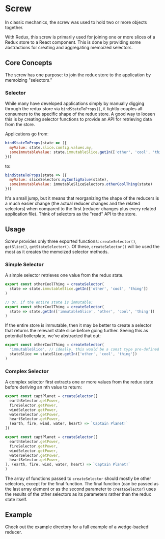 # Screw

In classic mechanics, the screw was used to hold two or more objects together.

With Redux, this screw is primarily used for joining one or more slices of a Redux
store to a React component. This is done by providing some abstractions for creating
and aggregating memoized selectors.


## Core Concepts

The screw has one purpose: to join the redux store to the application by memoizing
"selectors."


### Selector

While many have developed applications simply by manually digging through the redux
store via `bindStateToProps()`, it tightly couples all consumers to the specific
shape of the redux store. A good way to loosen this is by creating selector
functions to provide an API for retrieving data from the store.

Applications go from:
```js
bindStateToProps(state => ({
  myValue: state.slice.config.values.my,
  someImmutableValue: state.immutableSlice.getIn(['other', 'cool', 'thing'])
}))
```

to:

```js
bindStateToProps(state => ({
  myValue: sliceSelectors.myConfigValue(state),
  someImmutableValue: immutableSliceSelectors.otherCoolThing(state)
}))
```

It's a small jump, but it means that reorganizing the shape of the reducers
is a much easier change (the actual reducer changes and the related selectors)
when compared to the first (reducer changes plus every related application
file). Think of selectors as the "read" API to the store.



## Usage

Screw provides only three exported functions: `createSelector()`, `getSlice()`, `getStateSelector()`. Of these, `createSelector()` will be used the most as it
creates the memoized selector methods.


### Simple Selector

A simple selector retrieves one value from the redux state.

```js
export const otherCoolThing = createSelector(
  state => state.immutableSlice.getIn(['other', 'cool', 'thing'])
)

// Or, if the entire state is immutable:
export const otherCoolThing = createSelector(
  state => state.getIn(['immutableSlice', 'other', 'cool', 'thing'])
)
```

If the entire store is immutable, then it may be better to create a selector that
returns the relevant state slice before going further. Seeing this as potential
boilerplate, we've abstracted that out:

```js
export const otherCoolThing = createSelector(
  'immutableSlice', // ideally, this would be a const type pre-defined
  stateSlice => stateSlice.getIn(['other', 'cool', 'thing'])
)
```


### Complex Selector

A complex selector first extracts one or more values from the redux state before
deriving an nth value to return:

```js
export const captPlanet = createSelector([
  earthSelector.getPower,
  fireSelector.getPower,
  windSelector.getPower,
  waterSelector.getPower,
  heartSelector.getPower,
  (earth, fire, wind, water, heart) => `Captain Planet!`
])

export const captPlanet = createSelector([
  earthSelector.getPower,
  fireSelector.getPower,
  windSelector.getPower,
  waterSelector.getPower,
  heartSelector.getPower,
], (earth, fire, wind, water, heart) => `Captain Planet!`
)
```

The array of functions passed to `createSelector` should mostly be other selectors,
except for the final function. The final function (can be passed as the last array
element or as the second parameter to `createSelector`) uses the results of the
other selectors as its parameters rather than the redux state itself.


## Example

Check out the example directory for a full example of a wedge-backed reducer.
